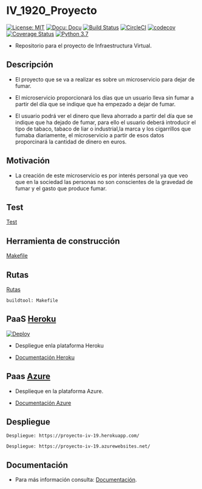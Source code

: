 # IV_1920_Proyecto
[![License: MIT](https://img.shields.io/badge/License-MIT-yellow.svg)](https://opensource.org/licenses/MIT)
[![Docu: Docu](https://img.shields.io/static/v1?label=Documentación&message=si&color=success)](https://juaneml.github.io/doc_IV-1920_Proyecto/)
[![Build Status](https://travis-ci.org/juaneml/IV_1920_Proyecto.svg?branch=master)](https://travis-ci.org/juaneml/IV_1920_Proyecto)
[![CircleCI](https://circleci.com/gh/juaneml/IV_1920_Proyecto.svg?style=svg)](https://circleci.com/gh/juaneml/IV_1920_Proyecto)
[![codecov](https://codecov.io/gh/juaneml/IV_1920_Proyecto/branch/master/graph/badge.svg)](https://codecov.io/gh/juaneml/IV_1920_Proyecto)
[![Coverage Status](https://coveralls.io/repos/github/juaneml/IV_1920_Proyecto/badge.svg?branch=master)](https://coveralls.io/github/juaneml/IV_1920_Proyecto?branch=master)
[![Python 3.7](https://img.shields.io/badge/python-3.7-blue.svg)](https://www.python.org/downloads/release/python-360/)

- Repositorio para el proyecto de Infraestructura Virtual.

## Descripción

- El proyecto que se va a realizar es sobre un microservicio para dejar de fumar.
  
- El microservicio proporcionará los días que un usuario lleva sin fumar a partir del día que se indique que ha empezado a dejar de fumar.
  
- El usuario podrá ver el dinero que lleva ahorrado a partir del día que se indique que ha dejado de fumar, para ello el usuario deberá introducir el tipo de tabaco, tabaco de liar o industrial,la marca y los cigarrillos que fumaba diariamente, el microservicio a partir de esos datos proporcinará la cantidad de dinero en euros.

## Motivación

- La creación de este microservicio es por interés personal ya que veo que en la sociedad las personas no son conscientes de la gravedad de fumar y el gasto que produce fumar.

## Test
[Test](https://github.com/juaneml/IV_1920_Proyecto/tree/master/test)

## Herramienta de construcción
[Makefile](/doc/herramienta_construcción.md)


## Rutas
[Rutas](/doc/doc_clases.md)

~~~
buildtool: Makefile
~~~

## PaaS [Heroku](https://www.heroku.com)
[![Deploy](https://www.herokucdn.com/deploy/button.svg)](https://proyecto-iv-19.herokuapp.com/)

- Despliegue enla plataforma Heroku

- [Documentación Heroku](doc/heroku.md)

## Paas [Azure](https://azure.microsoft.com)
- Desplieque en la plataforma Azure.
  
- [Documentación Azure](doc/azure.md)

## Despliegue

~~~~
Despliegue: https://proyecto-iv-19.herokuapp.com/

Despliegue: https://proyecto-iv-19.azurewebsites.net/
~~~~

## Documentación
- Para más información consulta: [Documentación](https://github.com/juaneml/IV_1920_Proyecto/tree/master/doc).


